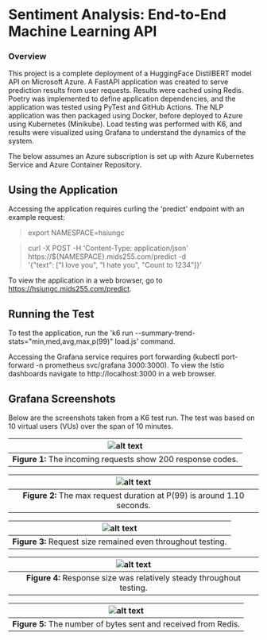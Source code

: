 <h1>Sentiment Analysis: End-to-End Machine Learning API</h1>

<h3>Overview</h3>

<p>This project is a complete deployment of a HuggingFace DistilBERT model API on Microsoft Azure. A FastAPI application was created to serve prediction results from user requests. Results were cached using Redis. Poetry was implemented to define application dependencies, and the application was tested using PyTest and GitHub Actions. The NLP application was then packaged using Docker, before deployed to Azure using Kubernetes (Minikube). Load testing was performed with K6, and results were visualized using Grafana to understand the dynamics of the system.
</p>

<p>The below assumes an Azure subscription is set up with Azure Kubernetes Service and Azure Container Repository.</p>

## Using the Application

Accessing the application requires curling the 'predict' endpoint with an example request:

> export NAMESPACE=hsiungc

> curl -X POST -H 'Content-Type: application/json' https://${NAMESPACE}.mids255.com/predict -d \
> '{"text": ["I love you", "I hate you", "Count to 1234"]}'

To view the application in a web browser, go to https://hsiungc.mids255.com/predict.

## Running the Test
To test the application, run the 'k6 run --summary-trend-stats="min,med,avg,max,p(99)" load.js' command.

Accessing the Grafana service requires port forwarding (kubectl port-forward -n prometheus svc/grafana 3000:3000). To view the Istio dashboards navigate to http://localhost:3000 in a web browser.

## Grafana Screenshots

Below are the screenshots taken from a K6 test run. The test was based on 10 virtual users (VUs) over the span of 10 minutes.

| ![alt text](https://github.com/UCB-W255/fall22-hsiungc/blob/main/final_project/grafana/_incoming_requests.png) |
|:---:|
| **Figure 1:** The incoming requests show 200 response codes. |

| ![alt text](https://github.com/UCB-W255/fall22-hsiungc/blob/main/final_project/grafana/_request_duration.png) |
|:---:|
| **Figure 2:** The max request duration at P(99) is around 1.10 seconds. |

| ![alt text](https://github.com/UCB-W255/fall22-hsiungc/blob/main/final_project/grafana/_request_size.png) |
|:---:|
| **Figure 3:** Request size remained even throughout testing. |

| ![alt text](https://github.com/UCB-W255/fall22-hsiungc/blob/main/final_project/grafana/_response_size.png) |
|:---:|
| **Figure 4:** Response size was relatively steady throughout testing. |

| ![alt text](https://github.com/UCB-W255/fall22-hsiungc/blob/main/final_project/grafana/_bytes_sent_received.png) |
|:---:|
| **Figure 5:** The number of bytes sent and received from Redis. |